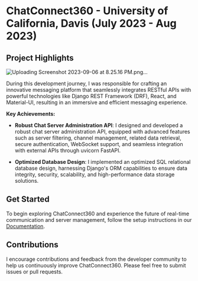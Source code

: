 # ChatConnect360 - University of California, Davis (July 2023 - Aug 2023)


## Project Highlights
![Uploading Screenshot 2023-09-06 at 8.25.16 PM.png…]()

During this development journey, I was responsible for crafting an innovative messaging platform that seamlessly integrates RESTful APIs with powerful technologies like Django REST Framework (DRF), React, and Material-UI, resulting in an immersive and efficient messaging experience.

**Key Achievements:**

- **Robust Chat Server Administration API**: I designed and developed a robust chat server administration API, equipped with advanced features such as server filtering, channel management, related data retrieval, secure authentication, WebSocket support, and seamless integration with external APIs through uvicorn FastAPI.

- **Optimized Database Design**: I implemented an optimized SQL relational database design, harnessing Django's ORM capabilities to ensure data integrity, security, scalability, and high-performance data storage solutions.

## Get Started

To begin exploring ChatConnect360 and experience the future of real-time communication and server management, follow the setup instructions in our [Documentation](link-to-documentation).

## Contributions

I encourage contributions and feedback from the developer community to help us continuously improve ChatConnect360. Please feel free to submit issues or pull requests.

